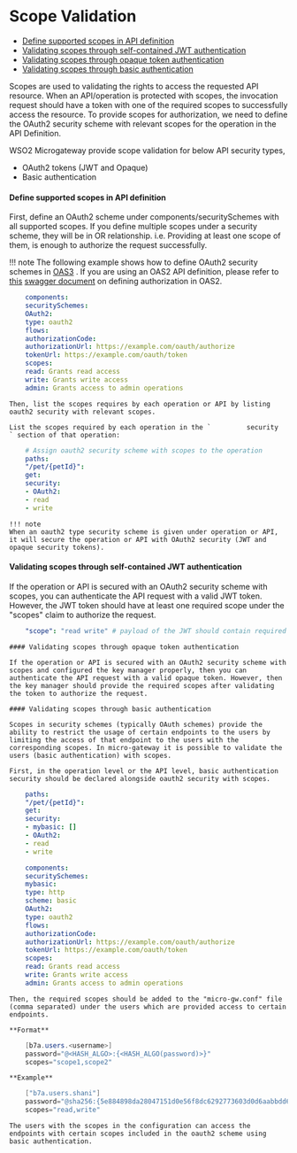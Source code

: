# Scope Validation

-   [Define supported scopes in API definition](#ScopeValidation-DefinesupportedscopesinAPIdefinition)
-   [Validating scopes through self-contained JWT authentication](#ScopeValidation-Validatingscopesthroughself-containedJWTauthentication)
-   [Validating scopes through opaque token authentication](#ScopeValidation-Validatingscopesthroughopaquetokenauthentication)
-   [Validating scopes through basic authentication](#ScopeValidation-Validatingscopesthroughbasicauthentication)

Scopes are used to validating the rights to access the requested API resource. When an API/operation is protected with scopes, the invocation request should have a token with one of the required scopes to successfully access the resource. To provide scopes for authorization, we need to define the OAuth2 security scheme with relevant scopes for the operation in the API Definition.

WSO2 Microgateway provide scope validation for below API security types,

-   OAuth2 tokens (JWT and Opaque)
-   Basic authentication

#### Define supported scopes in API definition

First, define an OAuth2 scheme under components/securitySchemes with all supported scopes. If you define multiple scopes under a security scheme, they will be in OR relationship. i.e. Providing at least one scope of them, is enough to authorize the request successfully.

!!! note
    The following example shows how to define OAuth2 security schemes in [OAS3](https://swagger.io/docs/specification/authentication/oauth2/) . If you are using an OAS2 API definition, please refer to [this](https://swagger.io/docs/specification/2-0/authentication/api-keys/) [swagger document](https://swagger.io/docs/specification/2-0/authentication/) on defining authorization in OAS2.

``` yml
    components:
    securitySchemes:
    OAuth2:
    type: oauth2
    flows:
    authorizationCode:
    authorizationUrl: https://example.com/oauth/authorize
    tokenUrl: https://example.com/oauth/token
    scopes:
    read: Grants read access
    write: Grants write access
    admin: Grants access to admin operations
```

    Then, list the scopes requires by each operation or API by listing oauth2 security with relevant scopes.

    List the scopes required by each operation in the `         security        ` section of that operation:

``` yml
    # Assign oauth2 security scheme with scopes to the operation
    paths:
    "/pet/{petId}":
    get:
    security:
    - OAuth2:
    - read
    - write
```

    !!! note
    When an oauth2 type security scheme is given under operation or API, it will secure the operation or API with OAuth2 security (JWT and opaque security tokens).

#### Validating scopes through self-contained JWT authentication

If the operation or API is secured with an OAuth2 security scheme with scopes, you can authenticate the API request with a valid JWT token. However, the JWT token should have at least one required scope under the "scopes" claim to authorize the request.

``` yml
    "scope": "read write" # payload of the JWT should contain required scopes separated by space
```

    #### Validating scopes through opaque token authentication

    If the operation or API is secured with an OAuth2 security scheme with scopes and configured the key manager properly, then you can authenticate the API request with a valid opaque token. However, then the key manager should provide the required scopes after validating the token to authorize the request.

    #### Validating scopes through basic authentication

    Scopes in security schemes (typically OAuth schemes) provide the ability to restrict the usage of certain endpoints to the users by limiting the access of that endpoint to the users with the corresponding scopes. In micro-gateway it is possible to validate the users (basic authentication) with scopes.

    First, in the operation level or the API level, basic authentication security should be declared alongside oauth2 security with scopes.

``` yml
    paths:
    "/pet/{petId}":
    get:
    security:
    - mybasic: []
    - OAuth2:
    - read
    - write

    components:
    securitySchemes:
    mybasic:
    type: http
    scheme: basic
    OAuth2:
    type: oauth2
    flows:
    authorizationCode:
    authorizationUrl: https://example.com/oauth/authorize
    tokenUrl: https://example.com/oauth/token
    scopes:
    read: Grants read access
    write: Grants write access
    admin: Grants access to admin operations
```

    Then, the required scopes should be added to the "micro-gw.conf" file (comma separated) under the users which are provided access to certain endpoints.

    **Format**

``` java
    [b7a.users.<username>]
    password="@<HASH_ALGO>:{<HASH_ALGO(password)>}"
    scopes="scope1,scope2"
```

    **Example**

``` java
    ["b7a.users.shani"]
    password="@sha256:{5e884898da28047151d0e56f8dc6292773603d0d6aabbdd62a11ef721d1542d8}"
    scopes="read,write"
```

    The users with the scopes in the configuration can access the endpoints with certain scopes included in the oauth2 scheme using basic authentication.



